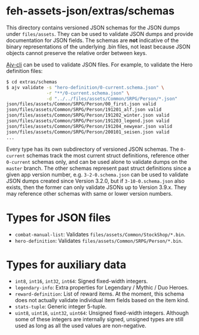 # feh-assets-json/extras/schemas

This directory contains versioned JSON schemas for the JSON dumps under
`files/assets`. They can be used to validate JSON dumps and provide
documentation for JSON fields. The schemas are **not** indicative of the binary
representations of the underlying .bin files, not least because JSON objects
cannot preserve the relative order between keys.

[Ajv-cli](https://github.com/epoberezkin/ajv) can be used to validate JSON
files. For example, to validate the Hero definition files:

```sh
$ cd extras/schemas
$ ajv validate -s "hero-definition/0-current.schema.json" \
               -r "**/0-current.schema.json" \
               -d "../../files/assets/Common/SRPG/Person/*.json"
json/files/assets/Common/SRPG/Person/00_first.json valid
json/files/assets/Common/SRPG/Person/191201_alf.json valid
json/files/assets/Common/SRPG/Person/191202_winter.json valid
json/files/assets/Common/SRPG/Person/191203_legend.json valid
json/files/assets/Common/SRPG/Person/191204_newyear.json valid
json/files/assets/Common/SRPG/Person/200101_seisen.json valid
...
```

Every type has its own subdirectory of versioned JSON schemas. The `0-current`
schemas track the most current struct definitions, reference other `0-current`
schemas only, and can be used alone to validate dumps on the `master` branch.
The other schemas represent past struct definitions since a given app version
number, e.g. `3-2-0.schema.json` can be used to validate JSON dumps created
since Version 3.2.0, but if `3-10-0.schema.json` also exists, then the former
can only validate JSONs up to Version 3.9.x. They may reference other schemas
with same or lower version numbers.

# Types for JSON files

* `combat-manual-list`: Validates `files/assets/Common/StockShop/*.bin`.
* `hero-definition`: Validates `files/assets/Common/SRPG/Person/*.bin`.

# Types for auxiliary data

* `int8`, `int16`, `int32`, `int64`: Signed fixed-width integers.
* `legendary-info`: Extra properties for Legendary / Mythic / Duo Heroes.
* `reward-definition`: List of reward items. At the moment, this schema does not
  actually validate individual item fields based on the item kind.
* `stats-tuple`: Generic integer 5-tuple.
* `uint8`, `uint16`, `uint32`, `uint64`: Unsigned fixed-width integers. Although
  some of these integers are internally signed, unsigned types are still used as
  long as all the used values are non-negative.
